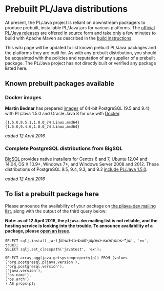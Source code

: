 # Prebuilt PL/Java distributions

At present, the PL/Java project is reliant on downstream packagers to
produce prebuilt, installable PL/Java jars for various platforms. The
[official PL/Java releases][opljr] are offered in source form and take
only a few minutes to build with Apache Maven as described in the
[build instructions][bld].

[opljr]: https://github.com/tada/pljava/releases
[bld]: http://tada.github.io/pljava/build/build.html
[pljdv]: http://lists.pgfoundry.org/mailman/listinfo/pljava-dev

This wiki page will be updated to list known prebuilt PL/Java packages
and the platforms they are built for. As with any prebuilt distribution,
you should be acquainted with the policies and reputation of any supplier
of a prebuilt package. The PL/Java project has not directly built or verified
any package listed here.

## Known prebuilt packages available

### Docker images

**Martin Bednar** has prepared [images][dockimg] of 64-bit PostgreSQL (9.5
and 9.4) with PL/Java 1.5.0 and Oracle Java 8 for use with [Docker][].

    {1.5.0,9.5.1,1.8.0_74,Linux,amd64}
    {1.5.0,9.4.6,1.8.0_74,Linux,amd64}

[Docker]: https://www.docker.com/
[dockimg]: https://hub.docker.com/r/xxbedy/postgres-pljava/tags/

*added 12 April 2016*

### Complete PostgreSQL distributions from BigSQL

[BigSQL][] provides native installers for Centos 6 and 7,
Ubuntu 12.04 and 14.04, OS X 10.9+, Windows 7+, and Windows Server 2008
and 2012. These distributions of PostgreSQL 9.5, 9.4, 9.3,
and 9.2 [include PL/Java 1.5.0][bsqplj].

[BigSQL]: http://www.bigsql.org/se/
[bsqplj]: http://www.bigsql.org/se/docs/proclang/proclang.jsp#pljava

*added 12 April 2016*

## To list a prebuilt package here

Please announce the availability of your package on
[the pljava-dev mailing list][pljdv], along with the output of
the third query below:

**Note: as of 12 April 2016, the `pljava-dev` mailing list is not reliable,
and the hosting service is looking into the trouble. To announce availability
of a package, please [open an issue][ghissu].**

[ghissu]: https://github.com/tada/pljava/issues

`SELECT sqlj.install_jar(` _fileurl-to-built-pljava-examples-\*.jar_ `, 'ex', true);`  
`SELECT sqlj.set_classpath('javatest', 'ex');`  
```
SELECT array_agg(java_getsystemproperty(p)) FROM (values
('org.postgresql.pljava.version'),
('org.postgresql.version'),
('java.version'),
('os.name'),
('os.arch')
) AS props(p);
```

